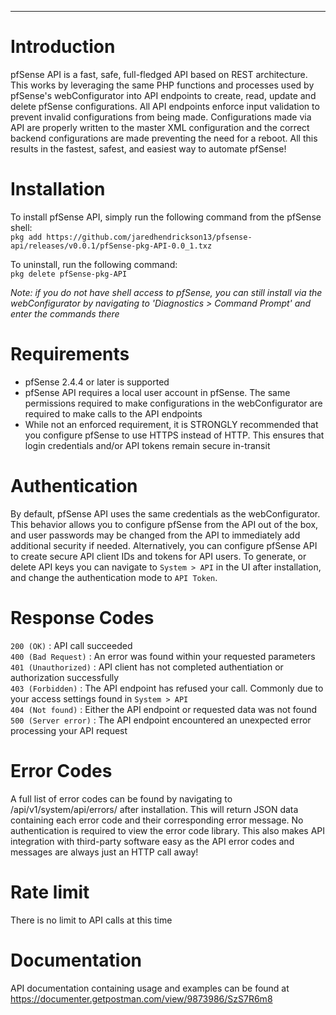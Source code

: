 ---
# Introduction
pfSense API is a fast, safe, full-fledged API based on REST architecture. This works by leveraging the same PHP functions and processes used by pfSense's webConfigurator into API endpoints to create, read, update and delete pfSense configurations. All API endpoints enforce input validation to prevent invalid configurations from being made. Configurations made via API are properly written to the master XML configuration and the correct backend configurations are made preventing the need for a reboot. All this results in the fastest, safest, and easiest way to automate pfSense!

# Installation
To install pfSense API, simply run the following command from the pfSense shell:<br>
`pkg add https://github.com/jaredhendrickson13/pfsense-api/releases/v0.0.1/pfSense-pkg-API-0.0_1.txz`<br>

To uninstall, run the following command:<br>
`pkg delete pfSense-pkg-API`<br>

_Note: if you do not have shell access to pfSense, you can still install via the webConfigurator by navigating to 'Diagnostics > Command Prompt' and enter the commands there_

# Requirements
- pfSense 2.4.4 or later is supported
- pfSense API requires a local user account in pfSense. The same permissions required to make configurations in the webConfigurator are required to make calls to the API endpoints
- While not an enforced requirement, it is STRONGLY recommended that you configure pfSense to use HTTPS instead of HTTP. This ensures that login credentials and/or API tokens remain secure in-transit

# Authentication
By default, pfSense API uses the same credentials as the webConfigurator. This behavior allows you to configure pfSense from the API out of the box, and user passwords may be changed from the API to immediately add additional security if needed. Alternatively, you can configure pfSense API to create secure API client IDs and tokens for API users. To generate, or delete API keys you can navigate to `System > API` in the UI after installation, and change the authentication mode to `API Token`.

# Response Codes
`200 (OK)` : API call succeeded<br>
`400 (Bad Request)` : An error was found within your requested parameters<br>
`401 (Unauthorized)` : API client has not completed authentiation or authorization successfully<br>
`403 (Forbidden)` : The API endpoint has refused your call. Commonly due to your access settings found in `System > API`<br>
`404 (Not found)` : Either the API endpoint or requested data was not found<br>
`500 (Server error)` : The API endpoint encountered an unexpected error processing your API request<br>

# Error Codes
A full list of error codes can be found by navigating to /api/v1/system/api/errors/ after installation. This will return JSON data containing each error code and their corresponding error message. No authentication is required to view the error code library. This also makes API integration with third-party software easy as the API error codes and messages are always just an HTTP call away!

# Rate limit
There is no limit to API calls at this time

# Documentation
API documentation containing usage and examples can be found at https://documenter.getpostman.com/view/9873986/SzS7R6m8
